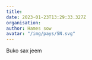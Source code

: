 ```yaml
---
title: 
date: 2023-01-23T13:29:33.327Z
organisation: 
author: Hames sow 
avatar: "/img/pays/SN.svg"
---
```


Buko sax jeem